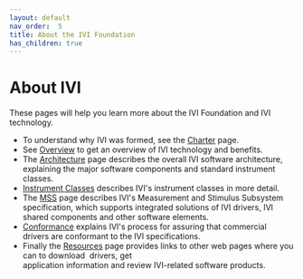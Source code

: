 ```yaml
---
layout: default
nav_order:  5
title: About the IVI Foundation
has_children: true
---
```


# About IVI

These pages will help you learn more about the IVI Foundation and IVI
technology.

- To understand why IVI was formed, see the [Charter](charter.html)
  page.
- See [Overview](overview.html) to get an overview of IVI technology
  and benefits.
- The [Architecture](architecture.html) page describes the overall IVI
  software architecture, explaining the major software components and
  standard instrument classes.
- [Instrument Classes](instrument_classes.html) describes IVI's
  instrument classes in more detail.
- The [MSS](MSS.html) page describes IVI's Measurement and Stimulus
  Subsystem specification, which supports integrated solutions of IVI
  drivers, IVI shared components and other software elements.
- [Conformance](conformance.html) explains IVI's process for assuring
  that commercial drivers are conformant to the IVI specifications.
- Finally the [Resources](resources.html) page provides links to other
  web pages where you can to download  drivers, get  
  application information and review IVI-related software products.

